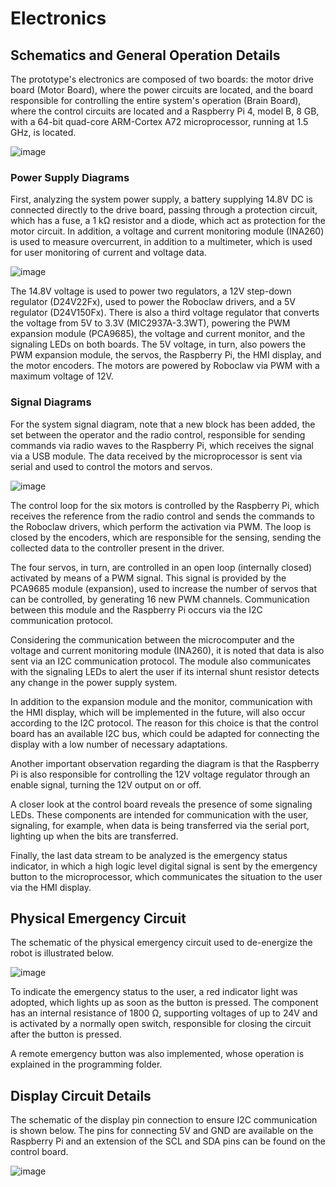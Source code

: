 # Electronics 

## Schematics and General Operation Details 

The prototype's electronics are composed of two boards: the motor drive board (Motor Board), where the power circuits are located, and the board responsible for controlling the entire system's operation (Brain Board), where the control circuits are located and a Raspberry Pi 4, model B, 8 GB, with a 64-bit quad-core ARM-Cortex A72 microprocessor, running at 1.5 GHz, is located.

![image](https://github.com/pfeinsper/unmaned-ground-vehicle-2024.1/assets/62897902/1dc84aa9-ae4c-47ea-b9fe-22ce198eccc0)

### Power Supply Diagrams

First, analyzing the system power supply, a battery supplying 14.8V DC is connected directly to the drive board, passing through a protection circuit, which has a fuse, a 1 kΩ resistor and a diode, which act as protection for the motor circuit. In addition, a voltage and current monitoring module (INA260) is used to measure overcurrent, in addition to a multimeter, which is used for user monitoring of current and voltage data.

![image](https://github.com/pfeinsper/unmaned-ground-vehicle-2024.1/assets/62897902/9f748100-b6f7-4ea9-af1d-d4a25ad7c739)


The 14.8V voltage is used to power two regulators, a 12V step-down regulator (D24V22Fx), used to power the Roboclaw drivers, and a 5V regulator (D24V150Fx). There is also a third voltage regulator that converts the voltage from 5V to 3.3V (MIC2937A-3.3WT), powering the PWM expansion module (PCA9685), the voltage and current monitor, and the signaling LEDs on both boards. The 5V voltage, in turn, also powers the PWM expansion module, the servos, the Raspberry Pi, the HMI display, and the motor encoders. The motors are powered by Roboclaw via PWM with a maximum voltage of 12V.

### Signal Diagrams

For the system signal diagram, note that a new block has been added, the set between the operator and the radio control, responsible for sending commands via radio waves to the Raspberry Pi, which receives the signal via a USB module. The data received by the microprocessor is sent via serial and used to control the motors and servos.

![image](https://github.com/pfeinsper/unmaned-ground-vehicle-2024.1/assets/62897902/25b216b0-da69-4218-9a60-26376cbdb3fe)

The control loop for the six motors is controlled by the Raspberry Pi, which receives the reference from the radio control and sends the commands to the Roboclaw drivers, which perform the activation via PWM. The loop is closed by the encoders, which are responsible for the sensing, sending the collected data to the controller present in the driver.

The four servos, in turn, are controlled in an open loop (internally closed) activated by means of a PWM signal. This signal is provided by the PCA9685 module (expansion), used to increase the number of servos that can be controlled, by generating 16 new PWM channels. Communication between this module and the Raspberry Pi occurs via the I2C communication protocol.

Considering the communication between the microcomputer and the voltage and current monitoring module (INA260), it is noted that data is also sent via an I2C communication protocol. The module also communicates with the signaling LEDs to alert the user if its internal shunt resistor detects any change in the power supply system.

In addition to the expansion module and the monitor, communication with the HMI display, which will be implemented in the future, will also occur according to the I2C protocol. The reason for this choice is that the control board has an available I2C bus, which could be adapted for connecting the display with a low number of necessary adaptations.

Another important observation regarding the diagram is that the Raspberry Pi is also responsible for controlling the 12V voltage regulator through an enable signal, turning the 12V output on or off.

A closer look at the control board reveals the presence of some signaling LEDs. These components are intended for communication with the user, signaling, for example, when data is being transferred via the serial port, lighting up when the bits are transferred.

Finally, the last data stream to be analyzed is the emergency status indicator, in which a high logic level digital signal is sent by the emergency button to the microprocessor, which communicates the situation to the user via the HMI display.

## Physical Emergency Circuit

The schematic of the physical emergency circuit used to de-energize the robot is illustrated below.

![image](https://github.com/pfeinsper/unmaned-ground-vehicle-2024.1/assets/62897902/a42c251f-cbff-423a-822a-de9d12807db7)

To indicate the emergency status to the user, a red indicator light was adopted, which lights up as soon as the button is pressed. The component has an internal resistance of 1800 Ω, supporting voltages of up to 24V and is activated by a normally open switch, responsible for closing the circuit after the button is pressed.

A remote emergency button was also implemented, whose operation is explained in the programming folder.

## Display Circuit Details

The schematic of the display pin connection to ensure I2C communication is shown below. The pins for connecting 5V and GND are available on the Raspberry Pi and an extension of the SCL and SDA pins can be found on the control board.

![image](https://github.com/pfeinsper/unmaned-ground-vehicle-2024.1/assets/62897902/89fe5d82-cf03-44a6-9ce3-b9f463eb3dc9)

